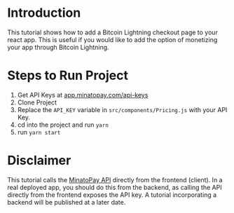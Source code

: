 # Introduction
This tutorial shows how to add a Bitcoin Lightning checkout page to your react app. This is useful if you would like to add the option of monetizing your app through Bitcoin Lightning. 

# Steps to Run Project
1. Get API Keys at [app.minatopay.com/api-keys](https://app.minatopay.com/api-keys)
2. Clone Project
3. Replace the `API_KEY` variable in `src/components/Pricing.js` with your API Key.
4. cd into the project and run `yarn`
5. run `yarn start`

# Disclaimer
This tutorial calls the [MinatoPay API](https://minatopay.com/) directly from the frontend (client). In a real deployed app, you should do this from the backend, as calling the API directly from the frontend exposes the API key. A tutorial incorporating a backend will be published at a later date.